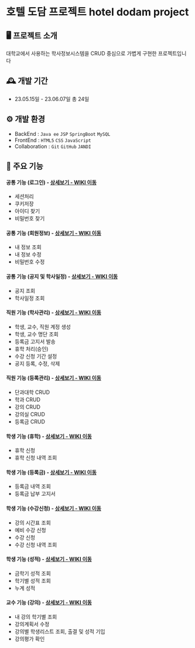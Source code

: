 # 호텔 도담 프로젝트  hotel dodam project


## 🖥️ 프로젝트 소개
대학교에서 사용하는 학사정보시스템을 
CRUD 중심으로 가볍게 구현한 프로젝트입니다

## 🕰️ 개발 기간
* 23.05.15일 - 23.06.07일 총 24일

## ⚙️ 개발 환경
- BackEnd :  `Java ee`  `JSP`  `SpringBoot`  `MySQL`
- FrontEnd :  `HTML5`  `CSS`  `JavaScript`
- Collaboration : `Git` `GitHub` `JANDI`

## 📌 주요 기능
#### 공통 기능 (로그인) - <a href="" >상세보기 - WIKI 이동</a>
- 세션처리
- 쿠키저장
- 아이디 찾기
- 비밀번호 찾기
#### 공통 기능 (회원정보) - <a href="" >상세보기 - WIKI 이동</a>
- 내 정보 조회
- 내 정보 수정
- 비밀번호 수정
#### 공통 기능 (공지 및 학사일정) - <a href="" >상세보기 - WIKI 이동</a>
- 공지 조회
- 학사일정 조회

#### 직원 기능 (학사관리) - <a href="" >상세보기 - WIKI 이동</a>
- 학생, 교수, 직원 계정 생성
- 학생, 교수 명단 조회
- 등록금 고지서 발송
- 휴학 처리(승인)
- 수강 신청 기간 설정
- 공지 등록, 수정, 삭제
#### 직원 기능 (등록관리) - <a href="" >상세보기 - WIKI 이동</a> 
- 단과대학 CRUD
- 학과 CRUD
- 강의 CRUD
- 강의실 CRUD
- 등록금 CRUD

#### 학생 기능 (휴학) - <a href="" >상세보기 - WIKI 이동</a> 
- 휴학 신청
- 휴학 신청 내역 조회
#### 학생 기능 (등록금) - <a href="" >상세보기 - WIKI 이동</a> 
- 등록금 내역 조회
- 등록금 납부 고지서
#### 학생 기능 (수강신청) - <a href="" >상세보기 - WIKI 이동</a> 
- 강의 시간표 조회
- 예비 수강 신청
- 수강 신청
- 수강 신청 내역 조회
#### 학생 기능 (성적) - <a href="" >상세보기 - WIKI 이동</a> 
- 금학기 성적 조회
- 학기별 성적 조회
- 누계 성적

#### 교수 기능 (강의) - <a href="" >상세보기 - WIKI 이동</a> 
- 내 강의 학기별 조회
- 강의계획서 수정
- 강의별 학생리스트 조회, 출결 및 성적 기입
- 강의평가 확인
